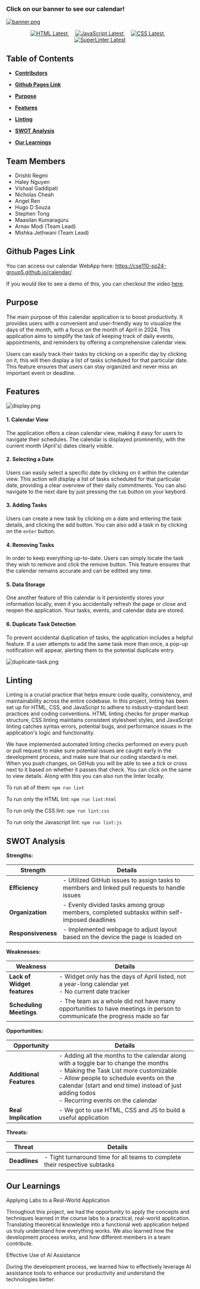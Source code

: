 ### Click on our banner to see our calendar!
[![banner.png](banner.png)](https://cse110-sp24-group5.github.io/calendar/)

<p align="center">
  <!-- HTML Badge -->
  <a href="https://developer.mozilla.org/en-US/docs/Web/HTML">
    <img src="https://img.shields.io/badge/HTML-Latest-yellow.svg" alt="HTML Latest">
  </a>
  &nbsp;&nbsp;&nbsp;

  <!-- JavaScript Badge -->
  <a href="https://developer.mozilla.org/en-US/docs/Web/JavaScript">
    <img src="https://img.shields.io/badge/JavaScript-Latest-yellow.svg" alt="JavaScript Latest">
  </a>
  &nbsp;&nbsp;&nbsp;

  <!-- CSS Badge -->
  <a href="https://developer.mozilla.org/en-US/docs/Web/CSS">
    <img src="https://img.shields.io/badge/CSS-Latest-yellow.svg" alt="CSS Latest">
  </a>
  &nbsp;&nbsp;&nbsp;

  <!-- SuperLinter Badge -->
  <a href="https://github.com/github/super-linter">
    <img src="https://img.shields.io/badge/SuperLinter-Latest-yellow.svg" alt="SuperLinter Latest">
  </a>
</p>

## Table of Contents

- [**Contributors**](#team-members)

- [**Github Pages Link**](#github-pages-link)

- [**Purpose**](#purpose)

- [**Features**](#features)

- [**Linting**](#linting)
  
- [**SWOT Analysis**](#swot-analysis)

- [**Our Learnings**](#our-learnings)

## Team Members
+ Drishti Regmi
+ Haley Nguyen
+ Vishaal Gaddipati
+ Nicholas Cheah
+ Angel Ren
+ Hugo D Souza
+ Stephen Tong
+ Maasilan Kumaraguru
+ Arnav Modi (Team Lead)
+ Mishka Jethwani (Team Lead)

## Github Pages Link
You can access our calendar WebApp here: https://cse110-sp24-group5.github.io/calendar/.

If you would like to see a demo of this, you can checkout the video [here](https://www.youtube.com/watch?v=sZNxWUYSLT0).

## Purpose
The main purpose of this calendar application is to boost productivity. It provides users with a convenient and user-friendly way to visualize the days of the month, with a focus on the month of April in 2024. This application aims to simplify the task of keeping track of daily events, appointments, and reminders by offering a comprehensive calendar view.

Users can easily track their tasks by clicking on a specific day by clicking on it, this will then  display a list of tasks scheduled for that particular date. This feature ensures that users can stay organized and never miss an important event or deadline.

## Features
![display.png](display.png)

#### 1. Calendar View
The application offers a clean calendar view, making it easy for users to navigate their schedules. The calendar is displayed prominently, with the current month (April's) dates clearly visible.

#### 2. Selecting a Date
Users can easily select a specific date by clicking on it within the calendar view. This action will display a list of tasks scheduled for that particular date, providing a clear overview of their daily commitments. You can also navigate to the next dare by just pressing the ```tab``` button on your keybord. 

#### 3. Adding Tasks
 Users can create a new task by clicking on a date and entering the task details, and clicking the add button. You can also add a task in by clicking on the ```enter``` button.

#### 4. Removing Tasks
In order to keep everything up-to-date. Users can simply locate the task they wish to remove and click the remove button. This feature ensures that the calendar remains accurate and can be editted any time.

#### 5. Data Storage
One another feature of this calendar is it persistently stores your information locally, even if you accidentally refresh the page or close and reopen the application. Your tasks, events, and calendar data are stored.

#### 6. Duplicate Task Detection
To prevent accidental duplication of tasks, the application includes a helpful feature. If a user attempts to add the same task more than once, a pop-up notification will appear, alerting them to the potential duplicate entry.

![duplicate-task.png](duplicate-task.png)

## Linting
Linting is a crucial practice that helps ensure code quality, consistency, and maintainability across the entire codebase. In this project, linting has been set up for HTML, CSS, and JavaScript to adhere to industry-standard best practices and coding conventions. HTML linting checks for proper markup structure, CSS linting maintains consistent stylesheet styles, and JavaScript linting catches syntax errors, potential bugs, and performance issues in the application's logic and functionality.

We have implemented automated linting checks performed on every push or pull request to make sure potential issues are caught early in the development process, and make sure that our coding standard is met. When you push changes, on GitHub you will be able to see a tick or cross next to it based on whether it passes that check. You can click on the same to view details. Along with this you can also run the linter locally.

To run all of them: `npm run lint`


To run only the HTML lint: `npm run lint:html`


To run only the CSS lint: `npm run lint:css`


To run only the Javascript lint: `npm run lint:js`


## SWOT Analysis
**Strengths:**

| Strength | Details |
| --- | --- |
| **Efficiency** | - Utilized GitHub issues to assign tasks to members and linked pull requests to handle issues |
| **Organization** | - Evenly divided tasks among group members, completed subtasks within self-imposed deadlines |
| **Responsiveness** | - Implemented webpage to adjust layout based on the device the page is loaded on |

**Weaknesses:**

| Weakness | Details |
| --- | --- |
| **Lack of Widget features** | - Widget only has the days of April listed, not a year-long calendar yet <br> - No current date tracker |
| **Scheduling Meetings** | - The team as a whole did not have many opportunities to have meetings in person to communicate the progress made so far |

**Opportunities:**

| Opportunity | Details |
| --- | --- |
| **Additional Features** | - Adding all the months to the calendar along with a toggle bar to change the months <br> - Making the Task List more customizable <br> - Allow people to schedule events on the calendar (start and end time) instead of just adding todos <br> - Recurring events on the calendar |
| **Real Implication** | - We got to use HTML, CSS and JS to build a useful application |

**Threats:**

| Threat | Details |
| --- | --- |
| **Deadlines** | - Tight turnaround time for all teams to complete their respective subtasks |

## Our Learnings

Applying Labs to a Real-World Application

Throughout this project, we had the opportunity to apply the concepts and techniques learned in the course labs to a practical, real-world application. Translating theoretical knowledge into a functional web application helped us truly understand how everything works. We also learned how the development process works, and how different members in a team contribute. 


Effective Use of AI Assistance

During the development process, we learned how to effectively leverage AI assistance tools to enhance our productivity and understand the technologies better.

